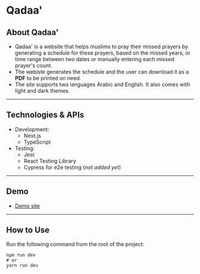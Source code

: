 # Qadaa'

## About Qadaa'
- Qadaa' is a website that helps muslims to pray their missed prayers by generating a schedule for these prayers, based on the missed years, or time range between two dates or manually entering each missed prayer's count.
- The webiste generates the schedule and the user can download it as a **PDF** to be printed on need.
- The site supports two languages Arabic and English. It also comes with light and dark themes.

___

## Technologies & APIs
- Development:
  - Next.js
  - TypeScript
- Testing:
  - Jest
  - React Testing Library
  - Cypress for e2e testing (_not added yet_)

___

## Demo

- [Demo site](https://qadaa-86e533osf-weamadel.vercel.app/)

___

## How to Use
Run the following command from the root of the project:

```
npm run dev
# or
yarn run dev
```

